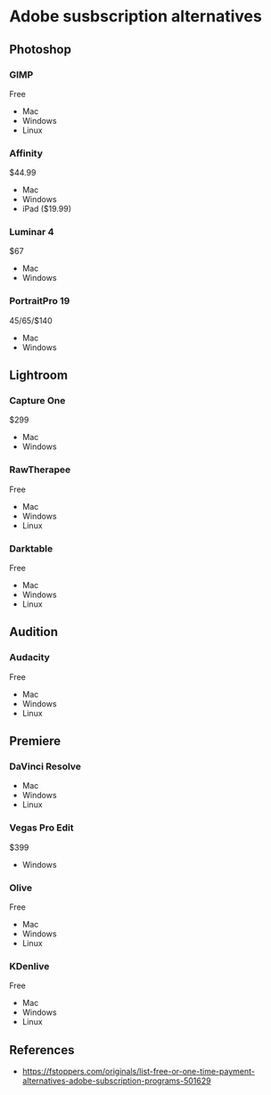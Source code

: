 # Adobe susbscription alternatives

## Photoshop

### GIMP

Free

* Mac
* Windows
* Linux

### Affinity

$44.99

* Mac
* Windows
* iPad ($19.99)

### Luminar 4

$67

* Mac
* Windows

### PortraitPro 19

$45/$65/$140

* Mac
* Windows

## Lightroom

### Capture One

$299

* Mac
* Windows

### RawTherapee

Free

* Mac
* Windows
* Linux

### Darktable

Free

* Mac
* Windows
* Linux

## Audition

### Audacity

Free

* Mac
* Windows
* Linux

## Premiere

### DaVinci Resolve

* Mac
* Windows
* Linux

### Vegas Pro Edit

$399

* Windows

### Olive

Free

* Mac
* Windows
* Linux

### KDenlive

Free

* Mac
* Windows
* Linux

## References

* <https://fstoppers.com/originals/list-free-or-one-time-payment-alternatives-adobe-subscription-programs-501629>

